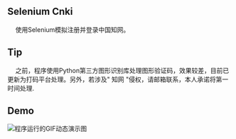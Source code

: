 ## Selenium Cnki
&emsp; 使用Selenium模拟注册并登录中国知网。
## Tip
&emsp; 之前，程序使用Python第三方图形识别库处理图形验证码，效果较差，目前已更新为打码平台处理。另外，若涉及" 知网 "侵权，请邮箱联系，本人承诺将第一时间处理.
## Demo
![程序运行的GIF动态演示图](https://github.com/Northxw/Python3_WebSpider/blob/master/08-Selenium_Cnki/demo/demo.gif)
